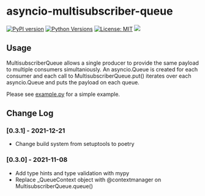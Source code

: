 #  asyncio-multisubscriber-queue

[![PyPI version](https://img.shields.io/pypi/v/asyncio-multisubscriber-queue)](https://pypi.org/project/asyncio-multisubscriber-queue/)
[![Python Versions](https://img.shields.io/pypi/pyversions/asyncio-multisubscriber-queue)](https://pypi.org/project/asyncio-multisubscriber-queue/)
[![License: MIT](https://img.shields.io/badge/License-MIT-yellow.svg)](https://opensource.org/licenses/MIT)
[![](https://github.com/smithk86/asyncio-multisubscriber-queue/workflows/pytest/badge.svg)](https://github.com/smithk86/asyncio-multisubscriber-queue/actions?query=workflow%3Apytest)

## Usage

MultisubscriberQueue allows a single producer to provide the same payload to multiple consumers simultaniously. An asyncio.Queue is created for each consumer and each call to MultisubscriberQueue.put() iterates over each asyncio.Queue and puts the payload on each queue.

Please see [example.py](https://github.com/smithk86/asyncio-multisubscriber-queue/blob/master/example.py) for a simple example.

## Change Log

### [0.3.1] - 2021-12-21

- Change build system from setuptools to poetry

### [0.3.0] - 2021-11-08

- Add type hints and type validation with mypy
- Replace _QueueContext object with @contextmanager on MultisubscriberQueue.queue()
